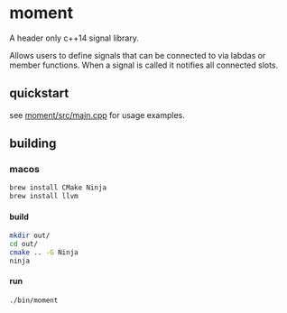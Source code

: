 # moment

A header only c++14 signal library.

Allows users to define signals that can be connected to via labdas or member functions. When a signal is called it notifies all connected slots.

## quickstart

see [moment/src/main.cpp](moment/src/main.cpp) for usage examples.

## building

### macos

```sh
brew install CMake Ninja
brew install llvm
```

#### build

```sh
mkdir out/
cd out/
cmake .. -G Ninja
ninja
```

#### run

```sh
./bin/moment
```
